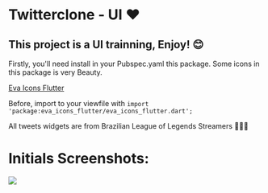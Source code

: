 # <b>Twitterclone - UI</b> ❤️

## This project is a UI trainning, Enjoy! 😊

<p>Firstly, you'll need install in your Pubspec.yaml this package. Some icons in this package is very Beauty.</p>

<a href="https://pub.dev/packages/eva_icons_flutter">Eva Icons Flutter</a>


Before, import to your viewfile with ```import 'package:eva_icons_flutter/eva_icons_flutter.dart';```

All tweets widgets are from Brazilian League of Legends Streamers 👾:brazil:


# Initials Screenshots:

<img src="https://imgur.com/a/Gom2ey7"/>
